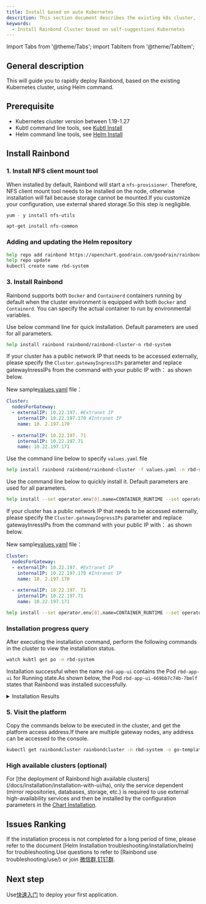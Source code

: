 ```yaml
---
title: Install based on auto Kubernetes
descrition: This section document describes the existing k8s cluster, installing Rainbond with helm
keywords:
  - Install Rainbond Cluster based on self-suggestions Kubernetes
---
```


Import Tabs from '@theme/Tabs';
import TabItem from '@theme/TabItem';

## General description

This will guide you to rapidly deploy Rainbond, based on the existing Kubernetes cluster, using Helm command.

## Prerequisite

- Kubernetes cluster version between 1.19-1.27
- Kubtl command line tools, see [Kubtl Install](/docs/ops-guide/tools/#kubectl-cli)
- Helm command line tools, see [Helm Install](/docs/ops-guide/tools/#helm-cli)

## Install Rainbond

### 1. Install NFS client mount tool

When installed by default, Rainbond will start a `nfs-provisioner`. Therefore, NFS client mount tool needs to be installed on the node, otherwise installation will fail because storage cannot be mounted.If you customize your configuration, use external shared storage.So this step is negligible.

<Tabs>
  <TabItem value="Centos" label="Centos" default>

```bash
yum - y install nfs-utils
```

  </TabItem>
  <TabItem value="Ubuntu" label="Ubuntu">

```bash
apt-get install nfs-common 
```

  </TabItem>
</Tabs>

### Adding and updating the Helm repository

```bash
help repo add rainbond https://openchart.goodrain.com/goodrain/rainbond
help repo update
kubectl create name rbd-system
```

### 3. Install Rainbond

Rainbond supports both `Docker` and `Containerd` containers running by default when the cluster environment is equipped with both `Docker` and `Containerd`. You can specify the actual container to run by environmental variables.

<Tabs>
  <TabItem value="Docker" label="Docker" default>

Use below command line for quick installation. Default parameters are used for all parameters.

```bash
help install rainbond rainbond/rainbond-cluster-n rbd-system
```

If your cluster has a public network IP that needs to be accessed externally, please specify the `Cluster.gatewayIngressIPs` parameter and replace gatewayInressIPs from the command with your public IP with： as shown below.

New sample[values.yaml](/docs/installation/install-with-helm/vaules-config) file：

```yaml
Cluster:  
  nodesForGateway: 
  - externalIP: 10.22.197. #Extranet IP
    internalIP: 10.22.197.170 #Intranet IP
    name: 10. 2.197.170
    
  - externalIP: 10.22.197. 71
    internalIP: 10.22.197.71
    name: 10.22.197.171
```

Use the command line below to specify `values.yaml` file

```bash
help install rainbond rainbond/rainbond-cluster -f values.yaml -n rbd-system
```

  </TabItem>

  <TabItem value="Containerd" label="Containerd">
Use the command line below to quickly install it. Default parameters are used for all parameters.

```bash
help install --set operator.env[0].name=CONTAINER_RUNTIME --set operator.env[0].value=containerd rainbod rainbond/rainbond-cluster -n rbd-system
```

If your cluster has a public network IP that needs to be accessed externally, please specify the `Cluster.gatewayIngressIPs` parameter and replace gatewayInressIPs from the command with your public IP with： as shown below.

New sample[values.yaml](/docs/installation/install-with-helm/vaules-config) file：

```yaml
Cluster: 
  nodesForGateway:
  - externalIP: 10.22.197. #Extranet IP
    internalIP: 10.22.197.170 #Intranet IP
    name: 10. 2.197.170
    
  - externalIP: 10.22.197. 71
    internalIP: 10.22.197.71
    name: 10.22.197.171
```

```bash
help install --set operator.env[0].name=CONTAINER_RUNTIME --set operator.env[0].value=containerd rainbod rainbond/rainbond-cluster -f values.yaml -n rbd-system
```

  </TabItem>
</Tabs>

### Installation progress query

After executing the installation command, perform the following commands in the cluster to view the installation status.

```bash
watch kubtl get po -n rbd-system
```

Installation successful when the name `rbd-app-ui` contains the Pod `rbd-app-ui` for Running state.As shown below, the Pod `rbd-app-ui-669bb7c74b-7bmlf` states that Rainbond was installed successfully.

<details>
<summary>Installation Results</summary>

```bash
NAME                                         READY   STATUS      RESTARTS   AGE
nfs-provisioner-0                            1/1     Running     0          14d
rbd-etcd-0                                   1/1     Running     0          14d
rbd-hub-64777d89d8-l56d8                     1/1     Running     0          14d
rbd-gateway-76djb                            1/1     Running     0          14d
dashboard-metrics-scraper-7db45b8bb4-tcgxd   1/1     Running     0          14d
rbd-mq-6b847d874b-j5jg2                      1/1     Running     0          14d
rbd-webcli-76b54fd7f6-jrcdj                  1/1     Running     0          14d
kubernetes-dashboard-fbd4fb949-2qsn9         1/1     Running     0          14d
rbd-resource-proxy-547874f4d7-dh8bv          1/1     Running     0          14d
rbd-monitor-0                                1/1     Running     0          14d
rbd-db-0                                     2/2     Running     0          14d
rbd-eventlog-0                               1/1     Running     0          14d
rbd-app-ui-669bb7c74b-7bmlf                  1/1     Running     0          7d12h
rbd-app-ui-migrations--1-hp2qg               0/1     Completed   0          14d
rbd-worker-679fd44bc7-n6lvg                  1/1     Running     0          9d
rbd-node-jhfzc                               1/1     Running     0          9d
rainbond-operator-7978d4d695-ws8bz           1/1     Running     0          9d
rbd-chaos-nkxw7                              1/1     Running     0          8d
rbd-api-5d8bb8d57d-djx2s                     1/1     Running     0          47h
```

</details>

### 5. Visit the platform

Copy the commands below to be executed in the cluster, and get the platform access address.If there are multiple gateway nodes, any address can be accessed to the console.

```bash
kubectl get rainbondcluster rainbondcluster -n rbd-system -o go-template --template='{{range.spec.gatewayIngressIPs}}{{.}}:7070{{printf "\n"}}{{end}}'
```

### High available clusters (optional)

For [the deployment of Rainbond high available clusters] (/docs/installation/installation-with-ui/ha), only the service dependent (mirror repositories, databases, storage, etc.) is required to use external high-availability services and then be installed by the configuration parameters in the [Chart Installation](/docs/installation/installation-with-helm/vaules-config).

## Issues Ranking

If the installation process is not completed for a long period of time, please refer to the document [Helm Installation troubleshooting/installation/helm) for troubleshooting.Use questions to refer to [Rainbond use troubleshooting/use/) or join [微信群](/community/support#micromessages),[钉钉群](/community/support#peg).

## Next step

Use[快速入门](/docs/quick-start/getting-started/) to deploy your first application.
